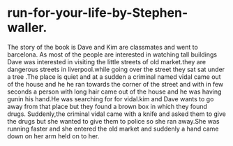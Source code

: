 # run-for-your-life-by-Stephen-waller.
The story of the book is Dave and Kim are classmates and went to barcelona.
As most of the people are interested in watching tall buildings Dave was interested in visiting the little streets of old market.they are dangerous streets in liverpool.while going over the street they sat sat under a tree .The place
 is quiet and at a sudden a criminal named vidal came out of the house and he he ran towards the corner of the street and with in few seconds a person with long hair came out of the house and he was having  gunin his hand.He was searching for for vidal.kim and Dave wants to go away from that place but they found a brown box in which they found drugs.
Suddenly,the criminal vidal came with a knife and asked them to give the drugs but she wanted to give them to police so she ran away.She was running faster and she entered the old market and suddenly a hand came down on her arm held on to her.
